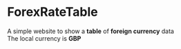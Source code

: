 # ForexRateTable
A simple website to show a **table** of **foreign currency** data  
The local currency is **GBP**
